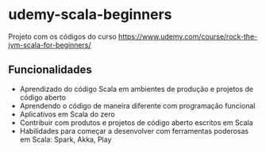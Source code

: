 # udemy-scala-beginners

Projeto com os códigos do curso https://www.udemy.com/course/rock-the-jvm-scala-for-beginners/

## Funcionalidades

- Aprendizado do código Scala em ambientes de produção e projetos de código aberto
- Aprendendo o código de maneira diferente com programação funcional
- Aplicativos em Scala do zero
- Contribuir com produtos e projetos de código aberto escritos em Scala
- Habilidades para começar a desenvolver com ferramentas poderosas em Scala: Spark, Akka, Play
